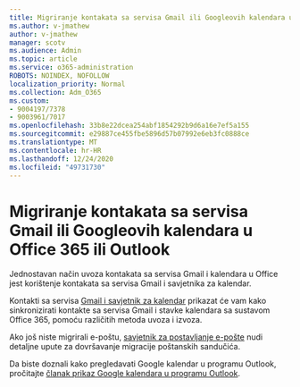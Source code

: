 ```yaml
---
title: Migriranje kontakata sa servisa Gmail ili Googleovih kalendara u Office 365 ili Outlook
ms.author: v-jmathew
author: v-jmathew
manager: scotv
ms.audience: Admin
ms.topic: article
ms.service: o365-administration
ROBOTS: NOINDEX, NOFOLLOW
localization_priority: Normal
ms.collection: Adm_O365
ms.custom:
- 9004197/7378
- 9003961/7017
ms.openlocfilehash: 33b8e22dcea254abf1854292b9d6a16e7ef5a155
ms.sourcegitcommit: e29887ce455fbe5896d57b07992e6eb3fc0888ce
ms.translationtype: MT
ms.contentlocale: hr-HR
ms.lasthandoff: 12/24/2020
ms.locfileid: "49731730"
---
```

# <a name="migrate-gmail-contacts-or-google-calendars-to-office-365-or-outlook"></a>Migriranje kontakata sa servisa Gmail ili Googleovih kalendara u Office 365 ili Outlook

Jednostavan način uvoza kontakata sa servisa Gmail i kalendara u Office jest korištenje kontakata sa servisa Gmail i savjetnika za kalendar.

Kontakti sa servisa [Gmail i savjetnik za kalendar](https://go.microsoft.com/fwlink/?linkid=2134386) prikazat će vam kako sinkronizirati kontakte sa servisa Gmail i stavke kalendara sa sustavom Office 365, pomoću različitih metoda uvoza i izvoza.

Ako još niste migrirali e-poštu, [savjetnik za postavljanje e-pošte](https://go.microsoft.com/fwlink/?linkid=2133951) nudi detaljne upute za dovršavanje migracije poštanskih sandučića.

Da biste doznali kako pregledavati Google kalendar u programu Outlook, pročitajte [članak prikaz Google kalendara u programu Outlook](https://go.microsoft.com/fwlink/?linkid=2083939).
